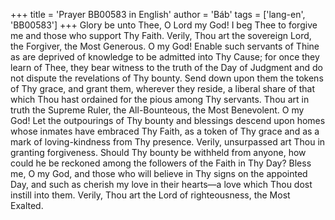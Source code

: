 +++
title = 'Prayer BB00583 in English'
author = 'Báb'
tags = ['lang-en', 'BB00583']
+++
Glory be unto Thee, O Lord my God!  I beg Thee to forgive me and those who support Thy Faith.  Verily, Thou art the sovereign Lord, the Forgiver, the Most Generous.  O my God!  Enable such servants of Thine as are deprived of knowledge to be admitted into Thy Cause; for once they learn of Thee, they bear witness to the truth of the Day of Judgment and do not dispute the revelations of Thy bounty.  Send down upon them the tokens of Thy grace, and grant them, wherever they reside, a liberal share of that which Thou hast ordained for the pious among Thy servants.  Thou art in truth the Supreme Ruler, the All-Bounteous, the Most Benevolent.
O my God!  Let the outpourings of Thy bounty and blessings descend upon homes whose inmates have embraced Thy Faith, as a token of Thy grace and as a mark of loving-kindness from Thy presence.  Verily, unsurpassed art Thou in granting forgiveness.  Should Thy bounty be withheld from anyone, how could he be reckoned among the followers of the Faith in Thy Day?
Bless me, O my God, and those who will believe in Thy signs on the appointed Day, and such as cherish my love in their hearts—a love which Thou dost instill into them.  Verily, Thou art the Lord of righteousness, the Most Exalted.
